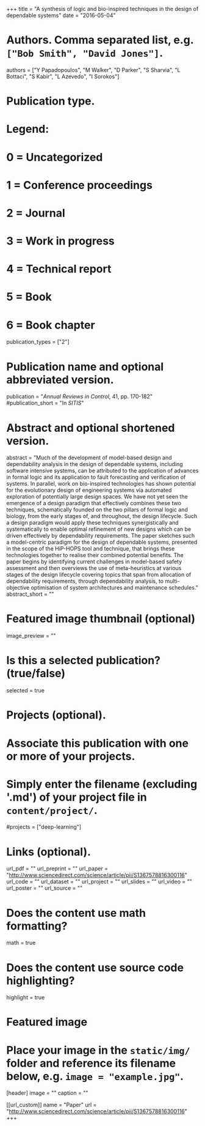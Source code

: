 +++
title = "A synthesis of logic and bio-inspired techniques in the design of dependable systems"
date = "2016-05-04"

# Authors. Comma separated list, e.g. `["Bob Smith", "David Jones"]`.
authors = ["Y Papadopoulos", "M Walker", "D Parker", "S Sharvia", "L Bottaci", "S Kabir", "L Azevedo", "I Sorokos"]

# Publication type.
# Legend:
# 0 = Uncategorized
# 1 = Conference proceedings
# 2 = Journal
# 3 = Work in progress
# 4 = Technical report
# 5 = Book
# 6 = Book chapter
publication_types = ["2"]

# Publication name and optional abbreviated version.
publication = "*Annual Reviews in Control*, 41, pp. 170-182"
#publication_short = "In *SITIS*"

# Abstract and optional shortened version.
abstract = "Much of the development of model-based design and dependability analysis in the design of dependable systems, including software intensive systems, can be attributed to the application of advances in formal logic and its application to fault forecasting and verification of systems. In parallel, work on bio-inspired technologies has shown potential for the evolutionary design of engineering systems via automated exploration of potentially large design spaces. We have not yet seen the emergence of a design paradigm that effectively combines these two techniques, schematically founded on the two pillars of formal logic and biology, from the early stages of, and throughout, the design lifecycle. Such a design paradigm would apply these techniques synergistically and systematically to enable optimal refinement of new designs which can be driven effectively by dependability requirements. The paper sketches such a model-centric paradigm for the design of dependable systems, presented in the scope of the HiP-HOPS tool and technique, that brings these technologies together to realise their combined potential benefits. The paper begins by identifying current challenges in model-based safety assessment and then overviews the use of meta-heuristics at various stages of the design lifecycle covering topics that span from allocation of dependability requirements, through dependability analysis, to multi-objective optimisation of system architectures and maintenance schedules."
abstract_short = ""

# Featured image thumbnail (optional)
image_preview = ""

# Is this a selected publication? (true/false)
selected = true

# Projects (optional).
#   Associate this publication with one or more of your projects.
#   Simply enter the filename (excluding '.md') of your project file in `content/project/`.
#projects = ["deep-learning"]

# Links (optional).
url_pdf = ""
url_preprint = ""
url_paper = "http://www.sciencedirect.com/science/article/pii/S1367578816300116"
url_code = ""
url_dataset = ""
url_project = ""
url_slides = ""
url_video = ""
url_poster = ""
url_source = ""

# Does the content use math formatting?
math = true

# Does the content use source code highlighting?
highlight = true

# Featured image
# Place your image in the `static/img/` folder and reference its filename below, e.g. `image = "example.jpg"`.
[header]
image = ""
caption = ""

[[url_custom]]
    name = "Paper"
    url = "http://www.sciencedirect.com/science/article/pii/S1367578816300116"
+++
